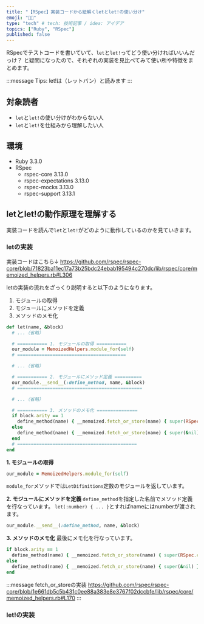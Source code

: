 ```yaml
---
title: "【RSpec】実装コードから紐解くletとlet!の使い分け"
emoji: "🧑‍🔬"
type: "tech" # tech: 技術記事 / idea: アイデア
topics: ["Ruby", "RSpec"]
published: false
---
```


RSpecでテストコードを書いていて、`let`と`let!`ってどう使い分ければいいんだっけ？
と疑問になったので、それぞれの実装を見比べてみて使い所や特徴をまとめます。

:::message
Tips: let!は（レットバン）と読みます
:::

## 対象読者
- `let`と`let!`の使い分けがわからない人
- `let`と`let!`を仕組みから理解したい人

## 環境
- Ruby 3.3.0
- RSpec
  - rspec-core 3.13.0
  - rspec-expectations 3.13.0
  - rspec-mocks 3.13.0
  - rspec-support 3.13.1

## letとlet!の動作原理を理解する
実装コードを読んで`let`と`let!`がどのように動作しているのかを見ていきます。

### letの実装
実装コードはこちら↓
https://github.com/rspec/rspec-core/blob/71823ba11ec17a73b25bdc24ebab195494c270dc/lib/rspec/core/memoized_helpers.rb#L306

letの実装の流れをざっくり説明すると以下のようになります。

1. モジュールの取得
2. モジュールにメソッドを定義
3. メソッドのメモ化

```ruby
def let(name, &block)
  # ...（省略）

  # =========== 1. モジュールの取得 ===========
  our_module = MemoizedHelpers.module_for(self)
  # ========================================

  # ...（省略）

  # =========== 2. モジュールにメソッド定義 ==========
  our_module.__send__(:define_method, name, &block)
  # ==============================================

  # ...（省略）

  # =========== 3. メソッドのメモ化 ===============
  if block.arity == 1
    define_method(name) { __memoized.fetch_or_store(name) { super(RSpec.current_example, &nil) } }
  else
    define_method(name) { __memoized.fetch_or_store(name) { super(&nil) } }
  end
  # ============================================
end
```

**1. モジュールの取得**
```ruby
our_module = MemoizedHelpers.module_for(self)
```

`module_for`メソッドでは`LetDifinitions`定数のモジュールを返しています。

**2. モジュールにメソッドを定義**
`define_method`を指定した名前でメソッド定義を行なっています。
`let(:number) { ... }`とすればnameにはnumberが渡されます。

```ruby
our_module.__send__(:define_method, name, &block)
```

**3. メソッドのメモ化**
最後にメモ化を行なっています。

```ruby
if block.arity == 1
  define_method(name) { __memoized.fetch_or_store(name) { super(RSpec.current_example, &nil) } }
else
  define_method(name) { __memoized.fetch_or_store(name) { super(&nil) } }
end
```

:::message
fetch_or_storeの実装
https://github.com/rspec/rspec-core/blob/1e661db5c5b431c0ee88a383e8e3767f02dccbfe/lib/rspec/core/memoized_helpers.rb#L170
:::

###  let!の実装